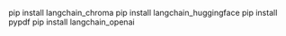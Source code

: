 
pip install langchain_chroma
pip install langchain_huggingface
pip install pypdf
pip install langchain_openai